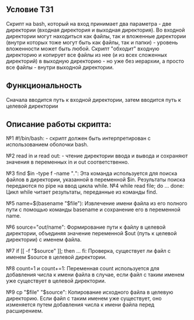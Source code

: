 ## Условие ТЗ1
Скрипт на bash, который на вход принимает два параметра - две директории (входная директория и выходная директория). Во входной директории могут находиться как файлы, так и вложенные директории (внутри которых тоже могут быть как файлы, так и папки) - уровень вложенности может быть любой. Скрипт "обходит" входную директорию и копирует все файлы из нее (и из всех сложенных директорий) в выходную директорию - но уже без иерархии, а просто все файлы - внутри выходной директории.
## Функциональность
Сначала вводится путь к входной директории, затем вводится путь к целевой директории
## Описание работы скрипта: 

№1 #!/bin/bash: - скрипт должен быть интерпретирован с использованием оболочки bash.

№2 read in и read out: - чтение директории ввода и вывода и сохраняют значения в переменных in и out соответственно.

№3 find $in -type f -name "*.*": Эта команда используется для поиска файлов в директории, указанной в переменной $in. Результаты поиска передаются по pipe на ввод цикла while.
№4 while read file; do ... done: Цикл while читает результаты, переданные из команды find.

№5 name=$(basename "$file"): Извлечение имени файла из его полного пути с помощью команды basename и сохранение его в переменной name.

№6 source="$out/$name": Формирование пути к файлу в целевой директории, объединяя значение переменной $out (путь к целевой директории) с именем файла.

№7 if [[ -f "$source" ]]; then ... fi: Проверка, существует ли файл с именем $source в целевой директории.

№8 count=1 и count+=1: Переменная count используется для добавления числа к имени файла в случае, если файл с таким именем уже существует в целевой директории. 

№9 cp "$file" "$source": Копирование исходного файла в целевую директорию. Если файл с таким именем уже существует, оно изменяется путем добавления числа к имени файла перед расширением.
